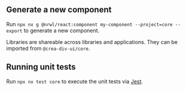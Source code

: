 ## Generate a new component

Run `npx nx g @nrwl/react:component my-component --project=core --export` to generate a new component.

Libraries are shareable across libraries and applications. They can be imported from `@crea-div-ui/core`.

## Running unit tests

Run `npx nx test core` to execute the unit tests via [Jest](https://jestjs.io).
